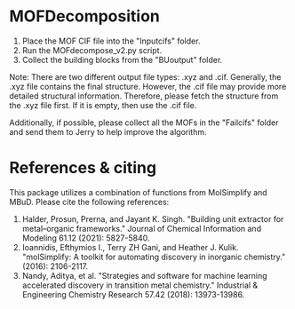# MOFDecomposition
1. Place the MOF CIF file into the "Inputcifs" folder.
2. Run the MOFdecompose_v2.py script.
3. Collect the building blocks from the "BUoutput" folder.


Note: There are two different output file types: .xyz and .cif. Generally, the .xyz file contains the final structure. However, the .cif file may provide more detailed structural information. Therefore, please fetch the structure from the .xyz file first. If it is empty, then use the .cif file.

Additionally, if possible, please collect all the MOFs in the "Failcifs" folder and send them to Jerry to help improve the algorithm.

# References & citing
This package utilizes a combination of functions from MolSimplify and MBuD. Please cite the following references:

1) Halder, Prosun, Prerna, and Jayant K. Singh. "Building unit extractor for metal–organic frameworks." Journal of Chemical Information and Modeling 61.12 (2021): 5827-5840.
2) Ioannidis, Efthymios I., Terry ZH Gani, and Heather J. Kulik. "molSimplify: A toolkit for automating discovery in inorganic chemistry." (2016): 2106-2117.
3) Nandy, Aditya, et al. "Strategies and software for machine learning accelerated discovery in transition metal chemistry." Industrial & Engineering Chemistry Research 57.42 (2018): 13973-13986.


